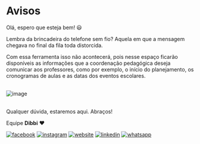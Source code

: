 # Avisos

Olá, espero que esteja bem! :smiley:

Lembra da brincadeira do telefone sem fio? Aquela em que a mensagem chegava no final da fila toda distorcida.

Com essa ferramenta isso não acontecerá, pois nesse espaço ficarão disponíveis as informações que a coordenação pedagógica deseja comunicar aos professores, como por exemplo, o início do planejamento, os cronogramas de aulas e as datas dos eventos escolares.<br><br>

![image](https://user-images.githubusercontent.com/94073830/179649965-a81b5c85-7ce8-49bf-9ffb-a9c8bae26491.png)


<br>Qualquer dúvida, estaremos aqui. Abraços!

Equipe **Dibbi** :heart:

[![facebook][1.1]][1]
[![instagram][2.1]][2]
[![website][3.1]][3]
[![linkedin][4.1]][4]
[![whatsapp][5.1]][5]

[1.1]: /icon.facebook.png (Siga nosso Instagram)   
[2.1]: /icon.instagram.png (Curta nossa Fanpage) 
[3.1]: /icon.website.png (Acesse nosso site)  
[4.1]: /icon.linkedin.png (Acompanhe nosso Linkedin)
[5.1]: /icon.whatsapp.png (Fale pelo Whatsapp)

[1]: https://www.facebook.com/dibbi.plataforma
[2]: https://www.instagram.com/dibbi.plataforma
[3]: https://dibbi.com.br
[4]: https://www.linkedin.com/company/dibbi-plataforma
[5]: https://api.whatsapp.com/send?phone=5585991077098&text=Ol%C3%A1,%20estou%20vindo%20do%20site%20e%20gostaria%20de%20mais%20informa%C3%A7%C3%B5es%20sobre%20a%20Dibbi
